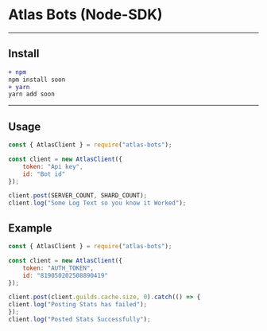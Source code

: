 # Atlas Bots (Node-SDK)

<hr />

## Install
```diff
+ npm
npm install soon
+ yarn
yarn add soon 
```

<hr />

## Usage
```js
const { AtlasClient } = require("atlas-bots");

const client = new AtlasClient({
    token: "Api key",
    id: "Bot id"
});

client.post(SERVER_COUNT, SHARD_COUNT);
client.log("Some Log Text so you know it Worked");
```
## Example
```js
const { AtlasClient } = require("atlas-bots");

const client = new AtlasClient({
    token: "AUTH_TOKEN", 
    id: "819050202508890419"
});

client.post(client.guilds.cache.size, 0).catch(() => {
client.log("Posting Stats has failed");
});
client.log("Posted Stats Successfully");
```
